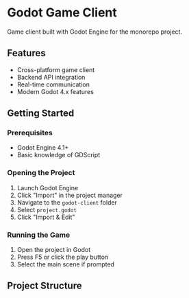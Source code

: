 # Godot Game Client

Game client built with Godot Engine for the monorepo project.

## Features

- Cross-platform game client
- Backend API integration
- Real-time communication
- Modern Godot 4.x features

## Getting Started

### Prerequisites

- Godot Engine 4.1+
- Basic knowledge of GDScript

### Opening the Project

1. Launch Godot Engine
2. Click "Import" in the project manager
3. Navigate to the `godot-client` folder
4. Select `project.godot`
5. Click "Import & Edit"

### Running the Game

1. Open the project in Godot
2. Press F5 or click the play button
3. Select the main scene if prompted

## Project Structure

